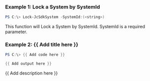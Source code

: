 ### Example 1: Lock a System by SystemId
```powershell
PS C:\> Lock-JcSdkSystem -SystemId:(<string>)


```

This function will Lock a System by SystemId. SystemId is a required parameter.

### Example 2: {{ Add title here }}
```powershell
PS C:\> {{ Add code here }}

{{ Add output here }}
```

{{ Add description here }}

